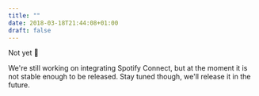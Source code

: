 ```yaml
---
title: ""
date: 2018-03-18T21:44:08+01:00
draft: false
---
```


Not yet 🙉

We're still working on integrating Spotify Connect, but at the moment it is not stable enough to be released.
Stay tuned though, we'll release it in the future.